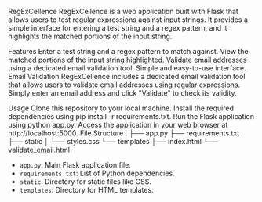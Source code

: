 RegExCellence
RegExCellence is a web application built with Flask that allows users to test regular expressions against input strings. It provides a simple interface for entering a test string and a regex pattern, and it highlights the matched portions of the input string.

Features
Enter a test string and a regex pattern to match against.
View the matched portions of the input string highlighted.
Validate email addresses using a dedicated email validation tool.
Simple and easy-to-use interface.
Email Validation
RegExCellence includes a dedicated email validation tool that allows users to validate email addresses using regular expressions. Simply enter an email address and click "Validate" to check its validity.

Usage
Clone this repository to your local machine.
Install the required dependencies using pip install -r requirements.txt.
Run the Flask application using python app.py.
Access the application in your web browser at http://localhost:5000.
File Structure
.
├── app.py
├── requirements.txt
├── static
│   └── styles.css
└── templates
    ├── index.html
    └── validate_email.html

- `app.py`: Main Flask application file.
- `requirements.txt`: List of Python dependencies.
- `static`: Directory for static files like CSS.
- `templates`: Directory for HTML templates.
